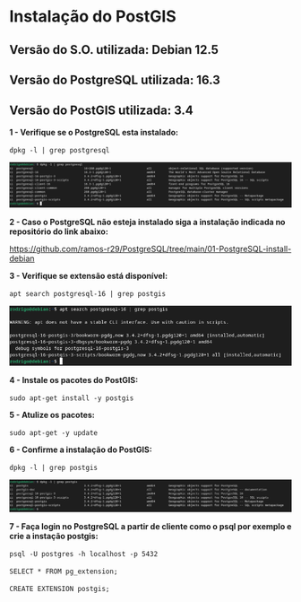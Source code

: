 <h1>Instalação do PostGIS</h1>
<h2>Versão do S.O. utilizada: Debian 12.5</h2>
<h2>Versão do PostgreSQL utilizada: 16.3</h2>
<h2>Versão do PostGIS utilizada: 3.4</h2>

**1 - Verifique se o PostgreSQL esta instalado:**

`dpkg -l | grep postgresql`


<img src="https://github.com/ramos-r29/PostGIS/blob/main/01-PostGIS-install/imagens/dpkg_postgresql.png" alt="Saida do comando dpkg">

**2 - Caso o PostgreSQL não esteja instalado siga a instalação indicada no repositório do link abaixo:**

https://github.com/ramos-r29/PostgreSQL/tree/main/01-PostgreSQL-install-debian

**3 - Verifique se extensão está disponível:**

`apt search postgresql-16 | grep postgis`

<img src="https://github.com/ramos-r29/PostGIS/blob/main/01-PostGIS-install/imagens/search.png" alt="Saida do comando search">

**4 - Instale os pacotes do PostGIS:**

`sudo apt-get install -y postgis`

**5 - Atulize os pacotes:**

`sudo apt-get -y update`

**6 - Confirme a instalação do PostGIS:**

`dpkg -l | grep postgis`

<img src="https://github.com/ramos-r29/PostGIS/blob/main/01-PostGIS-install/imagens/dpkg_postgis.png" alt="Saida do comando dpkg">

**7 - Faça login no PostgreSQL a partir de cliente como o psql por exemplo e crie a instação postgis:**

`psql -U postgres -h localhost -p 5432`

`SELECT * FROM pg_extension;`

`CREATE EXTENSION postgis;`





